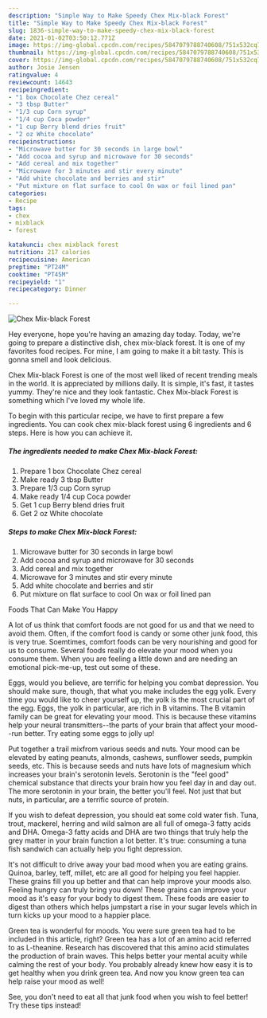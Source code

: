 ```yaml
---
description: "Simple Way to Make Speedy Chex Mix-black Forest"
title: "Simple Way to Make Speedy Chex Mix-black Forest"
slug: 1836-simple-way-to-make-speedy-chex-mix-black-forest
date: 2021-01-02T03:50:12.771Z
image: https://img-global.cpcdn.com/recipes/5847079788740608/751x532cq70/chex-mix-black-forest-recipe-main-photo.jpg
thumbnail: https://img-global.cpcdn.com/recipes/5847079788740608/751x532cq70/chex-mix-black-forest-recipe-main-photo.jpg
cover: https://img-global.cpcdn.com/recipes/5847079788740608/751x532cq70/chex-mix-black-forest-recipe-main-photo.jpg
author: Josie Jensen
ratingvalue: 4
reviewcount: 14643
recipeingredient:
- "1 box Chocolate Chez cereal"
- "3 tbsp Butter"
- "1/3 cup Corn syrup"
- "1/4 cup Coca powder"
- "1 cup Berry blend dries fruit"
- "2 oz White chocolate"
recipeinstructions:
- "Microwave butter for 30 seconds in large bowl"
- "Add cocoa and syrup and microwave for 30 seconds"
- "Add cereal and mix together"
- "Microwave for 3 minutes and stir every minute"
- "Add white chocolate and berries and stir"
- "Put mixture on flat surface to cool On wax or foil lined pan"
categories:
- Recipe
tags:
- chex
- mixblack
- forest

katakunci: chex mixblack forest 
nutrition: 217 calories
recipecuisine: American
preptime: "PT24M"
cooktime: "PT45M"
recipeyield: "1"
recipecategory: Dinner

---
```



![Chex Mix-black Forest](https://img-global.cpcdn.com/recipes/5847079788740608/751x532cq70/chex-mix-black-forest-recipe-main-photo.jpg)

Hey everyone, hope you're having an amazing day today. Today, we're going to prepare a distinctive dish, chex mix-black forest. It is one of my favorites food recipes. For mine, I am going to make it a bit tasty. This is gonna smell and look delicious.



Chex Mix-black Forest is one of the most well liked of recent trending meals in the world. It is appreciated by millions daily. It is simple, it's fast, it tastes yummy. They're nice and they look fantastic. Chex Mix-black Forest is something which I've loved my whole life.


To begin with this particular recipe, we have to first prepare a few ingredients. You can cook chex mix-black forest using 6 ingredients and 6 steps. Here is how you can achieve it.

<!--inarticleads1-->

##### The ingredients needed to make Chex Mix-black Forest:

1. Prepare 1 box Chocolate Chez cereal
1. Make ready 3 tbsp Butter
1. Prepare 1/3 cup Corn syrup
1. Make ready 1/4 cup Coca powder
1. Get 1 cup Berry blend dries fruit
1. Get 2 oz White chocolate




<!--inarticleads2-->

##### Steps to make Chex Mix-black Forest:

1. Microwave butter for 30 seconds in large bowl
1. Add cocoa and syrup and microwave for 30 seconds
1. Add cereal and mix together
1. Microwave for 3 minutes and stir every minute
1. Add white chocolate and berries and stir
1. Put mixture on flat surface to cool On wax or foil lined pan




Foods That Can Make You Happy


A lot of us think that comfort foods are not good for us and that we need to avoid them. Often, if the comfort food is candy or some other junk food, this is very true. Soemtimes, comfort foods can be very nourishing and good for us to consume. Several foods really do elevate your mood when you consume them. When you are feeling a little down and are needing an emotional pick-me-up, test out some of these.

Eggs, would you believe, are terrific for helping you combat depression. You should make sure, though, that what you make includes the egg yolk. Every time you would like to cheer yourself up, the yolk is the most crucial part of the egg. Eggs, the yolk in particular, are rich in B vitamins. The B vitamin family can be great for elevating your mood. This is because these vitamins help your neural transmitters--the parts of your brain that affect your mood--run better. Try eating some eggs to jolly up!

Put together a trail mixfrom various seeds and nuts. Your mood can be elevated by eating peanuts, almonds, cashews, sunflower seeds, pumpkin seeds, etc. This is because seeds and nuts have lots of magnesium which increases your brain's serotonin levels. Serotonin is the "feel good" chemical substance that directs your brain how you feel day in and day out. The more serotonin in your brain, the better you'll feel. Not just that but nuts, in particular, are a terrific source of protein.

If you wish to defeat depression, you should eat some cold water fish. Tuna, trout, mackerel, herring and wild salmon are all full of omega-3 fatty acids and DHA. Omega-3 fatty acids and DHA are two things that truly help the grey matter in your brain function a lot better. It's true: consuming a tuna fish sandwich can actually help you fight depression. 

It's not difficult to drive away your bad mood when you are eating grains. Quinoa, barley, teff, millet, etc are all good for helping you feel happier. These grains fill you up better and that can help improve your moods also. Feeling hungry can truly bring you down! These grains can improve your mood as it's easy for your body to digest them. These foods are easier to digest than others which helps jumpstart a rise in your sugar levels which in turn kicks up your mood to a happier place.

Green tea is wonderful for moods. You were sure green tea had to be included in this article, right? Green tea has a lot of an amino acid referred to as L-theanine. Research has discovered that this amino acid stimulates the production of brain waves. This helps better your mental acuity while calming the rest of your body. You probably already knew how easy it is to get healthy when you drink green tea. And now you know green tea can help raise your mood as well!

See, you don't need to eat all that junk food when you wish to feel better! Try  these tips  instead!

